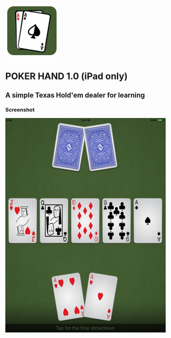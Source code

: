 ![App Icon](https://raw.githubusercontent.com/kuyawa/Gallery/master/PokerHand/appicon.png)

# POKER HAND 1.0 (iPad only)

## A simple Texas Hold'em dealer for learning

### Screenshot

![Screenshot](https://raw.githubusercontent.com/kuyawa/Gallery/master/PokerHand/screenshot.jpg)

